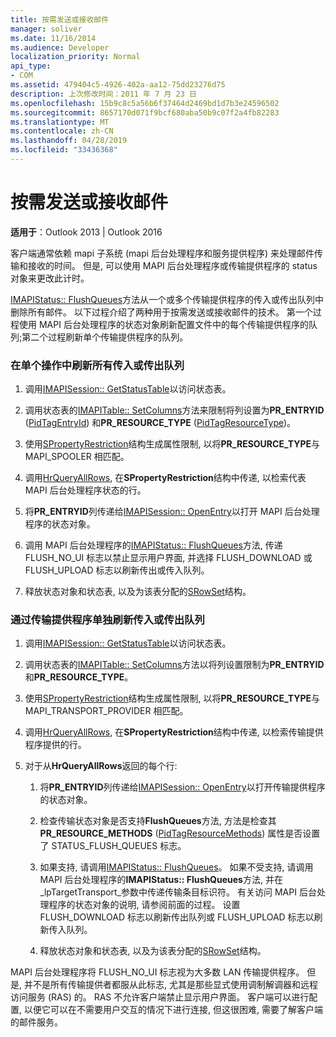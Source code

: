 ```yaml
---
title: 按需发送或接收邮件
manager: soliver
ms.date: 11/16/2014
ms.audience: Developer
localization_priority: Normal
api_type:
- COM
ms.assetid: 479404c5-4926-402a-aa12-75dd23276d75
description: 上次修改时间：2011 年 7 月 23 日
ms.openlocfilehash: 15b9c8c5a56b6f37464d2469bd1d7b3e24596502
ms.sourcegitcommit: 8657170d071f9bcf680aba50b9c07f2a4fb82283
ms.translationtype: MT
ms.contentlocale: zh-CN
ms.lasthandoff: 04/28/2019
ms.locfileid: "33436368"
---
```

# <a name="sending-or-receiving-a-message-on-demand"></a>按需发送或接收邮件
  
**适用于**：Outlook 2013 | Outlook 2016 
  
客户端通常依赖 mapi 子系统 (mapi 后台处理程序和服务提供程序) 来处理邮件传输和接收的时间。 但是, 可以使用 MAPI 后台处理程序或传输提供程序的 status 对象来更改此计时。
  
[IMAPIStatus:: FlushQueues](imapistatus-flushqueues.md)方法从一个或多个传输提供程序的传入或传出队列中删除所有邮件。 以下过程介绍了两种用于按需发送或接收邮件的技术。 第一个过程使用 MAPI 后台处理程序的状态对象刷新配置文件中的每个传输提供程序的队列;第二个过程刷新单个传输提供程序的队列。 
  
### <a name="to-flush-all-incoming-or-outgoing-queues-in-a-single-operation"></a>在单个操作中刷新所有传入或传出队列
  
1. 调用[IMAPISession:: GetStatusTable](imapisession-getstatustable.md)以访问状态表。 
    
2. 调用状态表的[IMAPITable:: SetColumns](imapitable-setcolumns.md)方法来限制将列设置为**PR_ENTRYID** ([PidTagEntryId](pidtagentryid-canonical-property.md)) 和**PR_RESOURCE_TYPE** ([PidTagResourceType](pidtagresourcetype-canonical-property.md))。
    
3. 使用[SPropertyRestriction](spropertyrestriction.md)结构生成属性限制, 以将**PR_RESOURCE_TYPE**与 MAPI_SPOOLER 相匹配。 
    
4. 调用[HrQueryAllRows](hrqueryallrows.md), 在**SPropertyRestriction**结构中传递, 以检索代表 MAPI 后台处理程序状态的行。 
    
5. 将**PR_ENTRYID**列传递给[IMAPISession:: OpenEntry](imapisession-openentry.md)以打开 MAPI 后台处理程序的状态对象。 
    
6. 调用 MAPI 后台处理程序的[IMAPIStatus:: FlushQueues](imapistatus-flushqueues.md)方法, 传递 FLUSH_NO_UI 标志以禁止显示用户界面, 并选择 FLUSH_DOWNLOAD 或 FLUSH_UPLOAD 标志以刷新传出或传入队列。 
    
7. 释放状态对象和状态表, 以及为该表分配的[SRowSet](srowset.md)结构。 
    
### <a name="to-flush-incoming-or-outgoing-queues-individually-by-transport-provider"></a>通过传输提供程序单独刷新传入或传出队列
  
1. 调用[IMAPISession:: GetStatusTable](imapisession-getstatustable.md)以访问状态表。 
    
2. 调用状态表的[IMAPITable:: SetColumns](imapitable-setcolumns.md)方法以将列设置限制为**PR_ENTRYID**和**PR_RESOURCE_TYPE**。
    
3. 使用[SPropertyRestriction](spropertyrestriction.md)结构生成属性限制, 以将**PR_RESOURCE_TYPE**与 MAPI_TRANSPORT_PROVIDER 相匹配。 
    
4. 调用[HrQueryAllRows](hrqueryallrows.md), 在**SPropertyRestriction**结构中传递, 以检索传输提供程序提供的行。 
    
5. 对于从**HrQueryAllRows**返回的每个行:
    
    1. 将**PR_ENTRYID**列传递给[IMAPISession:: OpenEntry](imapisession-openentry.md)以打开传输提供程序的状态对象。 
        
    2. 检查传输状态对象是否支持**FlushQueues**方法, 方法是检查其**PR_RESOURCE_METHODS** ([PidTagResourceMethods](pidtagresourcemethods-canonical-property.md)) 属性是否设置了 STATUS_FLUSH_QUEUES 标志。 
        
    3. 如果支持, 请调用[IMAPIStatus:: FlushQueues](imapistatus-flushqueues.md)。 如果不受支持, 请调用 MAPI 后台处理程序的**IMAPIStatus:: FlushQueues**方法, 并在_lpTargetTransport_参数中传递传输条目标识符。 有关访问 MAPI 后台处理程序的状态对象的说明, 请参阅前面的过程。 设置 FLUSH_DOWNLOAD 标志以刷新传出队列或 FLUSH_UPLOAD 标志以刷新传入队列。 
        
    4. 释放状态对象和状态表, 以及为该表分配的[SRowSet](srowset.md)结构。 
    
MAPI 后台处理程序将 FLUSH_NO_UI 标志视为大多数 LAN 传输提供程序。 但是, 并不是所有传输提供者都服从此标志, 尤其是那些显式使用调制解调器和远程访问服务 (RAS) 的。 RAS 不允许客户端禁止显示用户界面。 客户端可以进行配置, 以便它可以在不需要用户交互的情况下进行连接, 但这很困难, 需要了解客户端的邮件服务。
  

